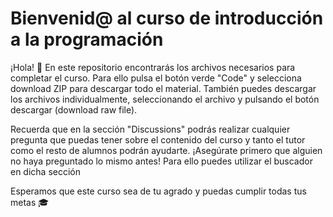 <h1>Bienvenid@ al curso de introducción a la programación</h1>

<p>¡Hola! 👋 En este repositorio encontrarás los archivos necesarios para completar el curso. Para ello pulsa el botón verde "Code" y selecciona download ZIP para descargar todo el material. También puedes descargar los archivos individualmente, seleccionando el archivo y pulsando el botón descargar (download raw file).</p>
<p>Recuerda que en la sección "Discussions" podrás realizar cualquier pregunta que puedas tener sobre el contenido del curso y tanto el tutor como el resto de alumnos podrán ayudarte. ¡Asegúrate primero que alguien no haya preguntado lo mismo antes! Para ello puedes utilizar el buscador en dicha sección</p>
<p>Esperamos que este curso sea de tu agrado y puedas cumplir todas tus metas 🎓</p>
